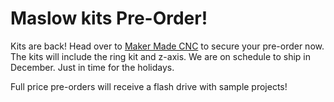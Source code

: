 # Maslow kits Pre-Order!

Kits are back! Head over to [Maker Made CNC](https://www.makermadecnc.com/product/classickit/) to secure your pre-order now. The kits will include the ring kit and z-axis. We are on schedule to ship in December. Just in time for the holidays.

Full price pre-orders will receive a flash drive with sample projects!
